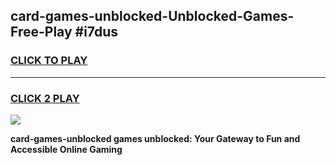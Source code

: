 
## card-games-unblocked-Unblocked-Games-Free-Play #i7dus
<h3>
<a href="https://us.freeplayer.one?title=card-games-unblocked&ref=9M">CLICK TO PLAY</a></h3>
<hr>

<h3>
<a href="https://us.freeplayer.one?title=card-games-unblocked&ref=9M">CLICK 2 PLAY</a>
  
</h3>

<a href="https://us.freeplayer.one?title=card-games-unblocked&ref=9M"><img src="https://clearcache.store/games.png"></a>


**card-games-unblocked games unblocked: Your Gateway to Fun and Accessible Online Gaming**
